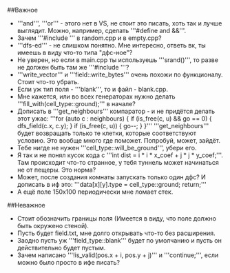 ﻿##Важное
* '''and''', '''or''' - этого нет в VS, не стоит это писать, хоть так и лучше выглядит.
    Можно, например, сделать '''#define and &&'''.
* Зачем '''#include <cstring>''' в random.cpp и в empty.cpp?
* '''dfs-ed''' - не слишком понятно. Мне интересно, ответь вк, ты имеешь в виду что-то типа "дфс-ное"?
* Не уверен, но если в main.cpp ты используешь '''srand()''', то разве не должен быть
    там же '''#include <cstdlib>'''?
* '''write_vector''' и '''field::write_bytes''' очень похожи по функционалу. Стоит что-то убрать.
* Если уж тип поля - '''blank''', то и файл - blank.cpp.
* Мне кажется, или во всех генераторах нужно делать '''fill_with(cell_type::ground);''' в начале?
* Дописать в '''get_neighbours''' компаратор - и не придётся делать этот ужас:
'''for (auto c : neighbours) {
        if (is_free(c, u) && go == 0) {
            dfs_field(c.x, c.y);
        }
        if (is_free(c, u)) {
            go--;
        }
    }'''
    '''get_neighbours''' будет возвращать только те клетки, которые соответствуют условию. Это вообще
    много где поможет. Попробуй, может, зайдёт.
* Тебе нигде не нужен '''cell_type::will_be_ground''', убери его.
* Я так и не понял кусок кода с '''int dist = i * i * x_coef + j * j * y_coef;'''. Там происходит что-то странное,
    у тебя туннель может начинаться не от пещеры. Это норма?
* Может, после создания комнаты запускать только один дфс? И дописать в иф это:
    '''data[x][y].type = cell_type::ground;
    return;'''
* А ещё поле 150х100 периодически мне ломает стек.


##Неважное
* Стоит обозначить границы поля (Имеется в виду, что поле должно быть окружено стеной).
* Пусть будет field.txt, мне долго открывать что-то без расширения.
* Заодно пусть уж '''field_type::blank''' будет по умолчанию и пусть он действительно будет пустым.
* Зачем написано '''!is_valid(pos.x + i, pos.y + j)''' и '''continue;''', если можно было просто в ифе писать? 
